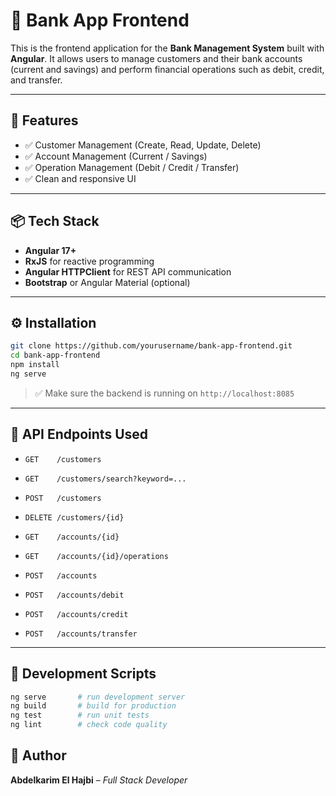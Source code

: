 # 🏦 Bank App Frontend

This is the frontend application for the **Bank Management System** built with **Angular**. It allows users to manage customers and their bank accounts (current and savings) and perform financial operations such as debit, credit, and transfer.

---

## 🚀 Features

- ✅ Customer Management (Create, Read, Update, Delete)
- ✅ Account Management (Current / Savings)
- ✅ Operation Management (Debit / Credit / Transfer)
- ✅ Clean and responsive UI

---

## 📦 Tech Stack

- **Angular 17+**
- **RxJS** for reactive programming
- **Angular HTTPClient** for REST API communication
- **Bootstrap** or Angular Material (optional)

---

## ⚙️ Installation

```bash
git clone https://github.com/yourusername/bank-app-frontend.git
cd bank-app-frontend
npm install
ng serve
```
> ✅ Make sure the backend is running on `http://localhost:8085`

---

## 📁 API Endpoints Used

- `GET    /customers`
- `GET    /customers/search?keyword=...`
- `POST   /customers`
- `DELETE /customers/{id}`

- `GET    /accounts/{id}`
- `GET    /accounts/{id}/operations`
- `POST   /accounts`
- `POST   /accounts/debit`
- `POST   /accounts/credit`
- `POST   /accounts/transfer`

---

## 🧪 Development Scripts

```bash
ng serve       # run development server
ng build       # build for production
ng test        # run unit tests
ng lint        # check code quality
```
## 👤 Author

**Abdelkarim El Hajbi** – *Full Stack Developer*
